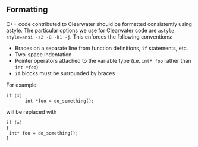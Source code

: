 ## Formatting
C++ code contributed to Clearwater should be formatted consistently using [astyle](http://astyle.sourceforge.net/). The particular options we use for Clearwater code are `astyle --style=ansi -s2 -G -k1 -j`. This enforces the following conventions:
* Braces on a separate line from function definitions, `if` statements, etc.
* Two-space indentation
* Pointer operators attached to the variable type (i.e. `int* foo` rather than `int *foo`)
* `if` blocks must be surrounded by braces

For example:
```
if (x)
       int *foo = do_something();
```
will be replaced with
```
if (x) 
{
 int* foo = do_something();
}
```
